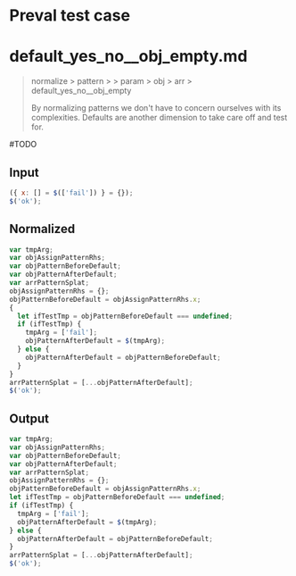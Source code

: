 # Preval test case

# default_yes_no__obj_empty.md

> normalize > pattern >  > param > obj > arr > default_yes_no__obj_empty
>
> By normalizing patterns we don't have to concern ourselves with its complexities. Defaults are another dimension to take care off and test for.

#TODO

## Input

`````js filename=intro
({ x: [] = $(['fail']) } = {});
$('ok');
`````

## Normalized

`````js filename=intro
var tmpArg;
var objAssignPatternRhs;
var objPatternBeforeDefault;
var objPatternAfterDefault;
var arrPatternSplat;
objAssignPatternRhs = {};
objPatternBeforeDefault = objAssignPatternRhs.x;
{
  let ifTestTmp = objPatternBeforeDefault === undefined;
  if (ifTestTmp) {
    tmpArg = ['fail'];
    objPatternAfterDefault = $(tmpArg);
  } else {
    objPatternAfterDefault = objPatternBeforeDefault;
  }
}
arrPatternSplat = [...objPatternAfterDefault];
$('ok');
`````

## Output

`````js filename=intro
var tmpArg;
var objAssignPatternRhs;
var objPatternBeforeDefault;
var objPatternAfterDefault;
var arrPatternSplat;
objAssignPatternRhs = {};
objPatternBeforeDefault = objAssignPatternRhs.x;
let ifTestTmp = objPatternBeforeDefault === undefined;
if (ifTestTmp) {
  tmpArg = ['fail'];
  objPatternAfterDefault = $(tmpArg);
} else {
  objPatternAfterDefault = objPatternBeforeDefault;
}
arrPatternSplat = [...objPatternAfterDefault];
$('ok');
`````
